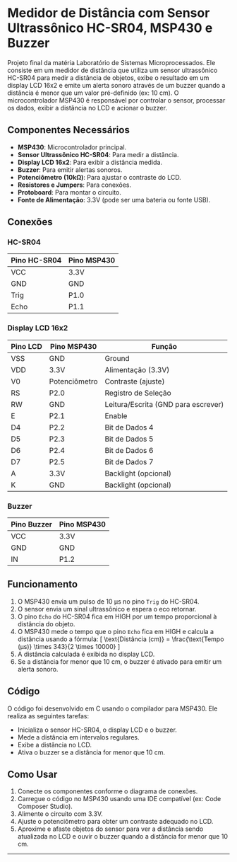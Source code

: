 # Medidor de Distância com Sensor Ultrassônico HC-SR04, MSP430 e Buzzer

Projeto final da matéria Laboratório de Sistemas Microprocessados. Ele consiste em um medidor de distância que utiliza um sensor ultrassônico HC-SR04 para medir a distância de objetos, exibe o resultado em um display LCD 16x2 e emite um alerta sonoro através de um buzzer quando a distância é menor que um valor pré-definido (ex: 10 cm). O microcontrolador MSP430 é responsável por controlar o sensor, processar os dados, exibir a distância no LCD e acionar o buzzer.

## Componentes Necessários
- **MSP430**: Microcontrolador principal.
- **Sensor Ultrassônico HC-SR04**: Para medir a distância.
- **Display LCD 16x2**: Para exibir a distância medida.
- **Buzzer**: Para emitir alertas sonoros.
- **Potenciômetro (10kΩ)**: Para ajustar o contraste do LCD.
- **Resistores e Jumpers**: Para conexões.
- **Protoboard**: Para montar o circuito.
- **Fonte de Alimentação**: 3.3V (pode ser uma bateria ou fonte USB).

## Conexões

### HC-SR04
| Pino HC-SR04 | Pino MSP430 |
|--------------|-------------|
| VCC          | 3.3V        |
| GND          | GND         |
| Trig         | P1.0        |
| Echo         | P1.1        |

### Display LCD 16x2
| Pino LCD | Pino MSP430 | Função               |
|----------|-------------|----------------------|
| VSS      | GND         | Ground               |
| VDD      | 3.3V        | Alimentação (3.3V)   |
| V0       | Potenciômetro | Contraste (ajuste) |
| RS       | P2.0        | Registro de Seleção  |
| RW       | GND         | Leitura/Escrita (GND para escrever) |
| E        | P2.1        | Enable               |
| D4       | P2.2        | Bit de Dados 4       |
| D5       | P2.3        | Bit de Dados 5       |
| D6       | P2.4        | Bit de Dados 6       |
| D7       | P2.5        | Bit de Dados 7       |
| A        | 3.3V        | Backlight (opcional) |
| K        | GND         | Backlight (opcional) |

### Buzzer
| Pino Buzzer | Pino MSP430 |
|-------------|-------------|
| VCC         | 3.3V        |
| GND         | GND         |
| IN          | P1.2        |

## Funcionamento
1. O MSP430 envia um pulso de 10 µs no pino `Trig` do HC-SR04.
2. O sensor envia um sinal ultrassônico e espera o eco retornar.
3. O pino `Echo` do HC-SR04 fica em HIGH por um tempo proporcional à distância do objeto.
4. O MSP430 mede o tempo que o pino `Echo` fica em HIGH e calcula a distância usando a fórmula:
   \[
   \text{Distância (cm)} = \frac{\text{Tempo (µs)} \times 343}{2 \times 10000}
   \]
5. A distância calculada é exibida no display LCD.
6. Se a distância for menor que 10 cm, o buzzer é ativado para emitir um alerta sonoro.

## Código
O código foi desenvolvido em C usando o compilador para MSP430. Ele realiza as seguintes tarefas:
- Inicializa o sensor HC-SR04, o display LCD e o buzzer.
- Mede a distância em intervalos regulares.
- Exibe a distância no LCD.
- Ativa o buzzer se a distância for menor que 10 cm.

## Como Usar
1. Conecte os componentes conforme o diagrama de conexões.
2. Carregue o código no MSP430 usando uma IDE compatível (ex: Code Composer Studio).
3. Alimente o circuito com 3.3V.
4. Ajuste o potenciômetro para obter um contraste adequado no LCD.
5. Aproxime e afaste objetos do sensor para ver a distância sendo atualizada no LCD e ouvir o buzzer quando a distância for menor que 10 cm.

---
